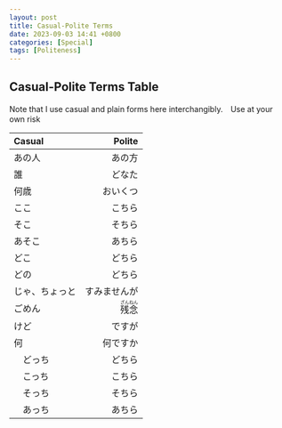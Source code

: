 ```yaml
---
layout: post
title: Casual-Polite Terms
date: 2023-09-03 14:41 +0800
categories: [Special]
tags: [Politeness]
---
```


## Casual-Polite Terms Table
Note that I use casual and plain forms here interchangibly.　Use at your own risk

| Casual | Polite |
|:--|--:|
| あの人| あの方 |
| 誰 | どなた |
| 何歳 | おいくつ |
| ここ | こちら |
| そこ | そちら |
| あそこ | あちら |
| どこ | どちら |
| どの | どちら |
| じゃ、ちょっと | すみませんが |
| ごめん | <ruby>残<rt>ざん</rt>念<rt>ねん</rt></ruby> |
| けど | ですが |
| 何 | 何ですか |
|　どっち  | どちら |
|　こっち  | こちら |
|　そっち  | そちら |
|　あっち  | あちら |
